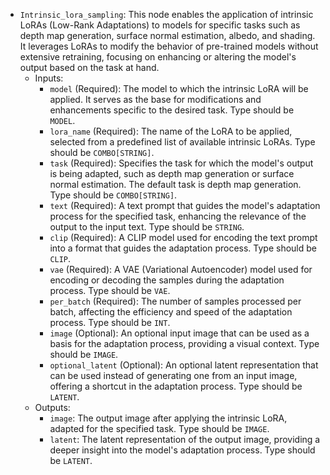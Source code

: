 - `Intrinsic_lora_sampling`: This node enables the application of intrinsic LoRAs (Low-Rank Adaptations) to models for specific tasks such as depth map generation, surface normal estimation, albedo, and shading. It leverages LoRAs to modify the behavior of pre-trained models without extensive retraining, focusing on enhancing or altering the model's output based on the task at hand.
    - Inputs:
        - `model` (Required): The model to which the intrinsic LoRA will be applied. It serves as the base for modifications and enhancements specific to the desired task. Type should be `MODEL`.
        - `lora_name` (Required): The name of the LoRA to be applied, selected from a predefined list of available intrinsic LoRAs. Type should be `COMBO[STRING]`.
        - `task` (Required): Specifies the task for which the model's output is being adapted, such as depth map generation or surface normal estimation. The default task is depth map generation. Type should be `COMBO[STRING]`.
        - `text` (Required): A text prompt that guides the model's adaptation process for the specified task, enhancing the relevance of the output to the input text. Type should be `STRING`.
        - `clip` (Required): A CLIP model used for encoding the text prompt into a format that guides the adaptation process. Type should be `CLIP`.
        - `vae` (Required): A VAE (Variational Autoencoder) model used for encoding or decoding the samples during the adaptation process. Type should be `VAE`.
        - `per_batch` (Required): The number of samples processed per batch, affecting the efficiency and speed of the adaptation process. Type should be `INT`.
        - `image` (Optional): An optional input image that can be used as a basis for the adaptation process, providing a visual context. Type should be `IMAGE`.
        - `optional_latent` (Optional): An optional latent representation that can be used instead of generating one from an input image, offering a shortcut in the adaptation process. Type should be `LATENT`.
    - Outputs:
        - `image`: The output image after applying the intrinsic LoRA, adapted for the specified task. Type should be `IMAGE`.
        - `latent`: The latent representation of the output image, providing a deeper insight into the model's adaptation process. Type should be `LATENT`.

